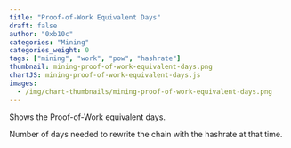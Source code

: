 ```yaml
---
title: "Proof-of-Work Equivalent Days"
draft: false
author: "0xb10c"
categories: "Mining"
categories_weight: 0
tags: ["mining", "work", "pow", "hashrate"]
thumbnail: mining-proof-of-work-equivalent-days.png
chartJS: mining-proof-of-work-equivalent-days.js
images:
  - /img/chart-thumbnails/mining-proof-of-work-equivalent-days.png
---
```


Shows the Proof-of-Work equivalent days.

<!--more-->

Number of days needed to rewrite the chain with the hashrate at that time.
